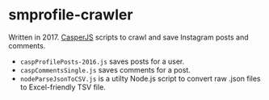 # smprofile-crawler
Written in 2017. [CasperJS](http://casperjs.org) scripts to crawl and save Instagram posts and comments.

* `caspProfilePosts-2016.js` saves posts for a user.
* `caspCommentsSingle.js` saves comments for a post.
* `nodeParseJsonToCSV.js` is a utilty Node.js script to convert raw .json files to Excel-friendly TSV file.
